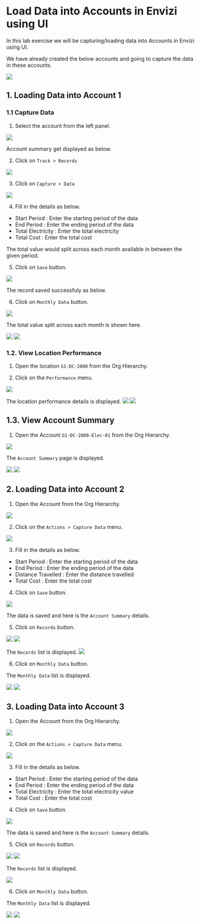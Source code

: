 # Load Data into Accounts in Envizi using UI

In this lab exercise we will be capturing/loading data into Accounts in Envizi using UI.

We have already created the below accounts and going to capture the data in these accounts.

<img src="images/03-account21.png">


## 1. Loading Data into Account 1

### 1.1 Capture Data

1. Select the account from the left panel. 

<img src="images/06-load-account-data11.png">

Account summary get displayed as below.

2. Click on `Track > Records` 

<img src="images/06-load-account-data12.png">

3. Click on `Capture > Data` 

<img src="images/06-load-account-data13.png">

4. Fill in the details as below. 
- Start Period : Enter the starting period of the data
- End Period : Enter the ending period of the data
- Total Electricity :  Enter the total electricity
- Total Cost :  Enter the total cost

The total value would split across each month available in between the given period.

5. Click on `Save` button.

<img src="images/06-load-account-data14.png">

The record saved successfuly as below.

6. Click on `Monthly Data` button.

<img src="images/06-load-account-data15.png">

The total value split across each month is shown here.

<img src="images/06-load-account-data16.png">
<img src="images/06-load-account-data17.png">

### 1.2. View Location Performance

1. Open the location `G1-DC-2000` from the Org Hierarchy.

2. Click on the `Performance` menu.

<img src="images/07-location-performance1.png">

The location performance details is displayed.
<img src="images/07-location-performance2.png">
<img src="images/07-location-performance3.png">
</details>

## 1.3. View Account Summary

1. Open the Account `G1-DC-2000-Elec-01` from the Org Hierarchy.

<img src="images/08-account-summary1.png">

The `Account Summary` page is displayed.

<img src="images/08-account-summary2.png">
<img src="images/08-account-summary3.png">

## 2. Loading Data into Account 2

1. Open the Account from the Org Hierarchy.

<img src="images/09-load-account-data11.png">

2. Click on the `Actions > Capture Data` menu.

<img src="images/09-load-account-data12.png">

3. Fill in the details as below. 
- Start Period : Enter the starting period of the data
- End Period : Enter the ending period of the data
- Distance Travelled :  Enter the distance travelled
- Total Cost :  Enter the total cost

4. Click on `Save` button.

<img src="images/09-load-account-data13.png">

The data is saved and here is the `Account Summary` details.

5. Click on `Records` button.

<img src="images/09-load-account-data14.png">
<img src="images/09-load-account-data15.png">

The `Records` list is displayed.
<img src="images/09-load-account-data16.png">

6. Click on `Monthly Data` button.

The `Monthly Data` list is displayed.

<img src="images/09-load-account-data17.png">
<img src="images/09-load-account-data18.png">

## 3. Loading Data into Account 3

1. Open the Account from the Org Hierarchy.

<img src="images/10-load-account-data11.png">

2. Click on the `Actions > Capture Data` menu.

<img src="images/10-load-account-data12.png">

3. Fill in the details as below. 
- Start Period : Enter the starting period of the data
- End Period : Enter the ending period of the data
- Total Electricity :  Enter the total electricity value
- Total Cost :  Enter the total cost

4. Click on `Save` button.

<img src="images/10-load-account-data13.png">

The data is saved and here is the `Account Summary` details.

5. Click on `Records` button.

<img src="images/10-load-account-data14.png">
<img src="images/10-load-account-data15.png">

The `Records` list is displayed.

<img src="images/10-load-account-data16.png">

6. Click on `Monthly Data` button.

The `Monthly Data` list is displayed.

<img src="images/10-load-account-data17.png">
<img src="images/10-load-account-data18.png">